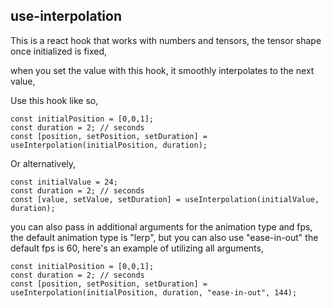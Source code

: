 ## use-interpolation

This is a react hook that works with numbers and tensors,
the tensor shape once initialized is fixed,

when you set the value with this hook,
it smoothly interpolates to the next value,

Use this hook like so,

```
const initialPosition = [0,0,1];
const duration = 2; // seconds
const [position, setPosition, setDuration] = useInterpolation(initialPosition, duration);
```

Or alternatively,

```
const initialValue = 24;
const duration = 2; // seconds
const [value, setValue, setDuration] = useInterpolation(initialValue, duration);
```

you can also pass in additional arguments for the animation type and fps,
the default animation type is "lerp", but you can also use "ease-in-out"
the default fps is 60,
here's an example of utilizing all arguments,

```
const initialPosition = [0,0,1];
const duration = 2; // seconds
const [position, setPosition, setDuration] = useInterpolation(initialPosition, duration, "ease-in-out", 144);
```